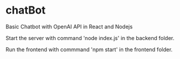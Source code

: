 # chatBot
 Basic Chatbot with OpenAI API in React and Nodejs

Start the server with command 'node index.js' in the backend folder.

Run the frontend with commmand 'npm start' in the frontend folder.